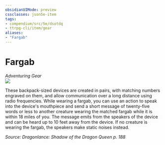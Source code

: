 ```yaml
---
obsidianUIMode: preview
cssclasses: json5e-item
tags:
- compendium/src/5e/dsotdq
- ttrpg-cli/item/gear
aliases: 
- "Fargab"
---
```

# Fargab
*Adventuring Gear*  
![](/3-Mechanics/CLI/items/img/fargab.webp#right)  


These backpack-sized devices are created in pairs, with matching numbers engraved on them, and allow communication over a long distance using radio frequencies. While wearing a fargab, you can use an action to speak into the device's mouthpiece and send a short message of twenty-five words or less to another creature wearing the matched fargab while it is within 18 miles of you. The message emits from the speakers of the device and can be heard up to 10 feet away from the device. If no creature is wearing the fargab, the speakers make static noises instead.

*Source: Dragonlance: Shadow of the Dragon Queen p. 188*